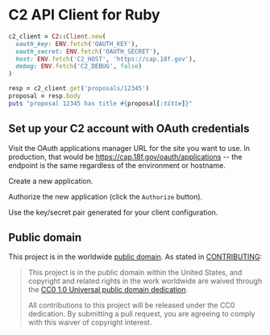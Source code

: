 # C2 API Client for Ruby

```ruby
c2_client = C2::Client.new(
  oauth_key: ENV.fetch('OAUTH_KEY'),
  oauth_secret: ENV.fetch('OAUTH_SECRET'),
  host: ENV.fetch('C2_HOST', 'https://cap.18f.gov'),
  debug: ENV.fetch('C2_DEBUG', false)
)

resp = c2_client.get('proposals/12345')
proposal = resp.body
puts "proposal 12345 has title #{proposal[:title]}"
```

## Set up your C2 account with OAuth credentials

Visit the OAuth applications manager URL for the site you want to use. In production,
that would be https://cap.18f.gov/oauth/applications -- the endpoint is the same
regardless of the environment or hostname.

Create a new application.

Authorize the new application (click the `Authorize` button).

Use the key/secret pair generated for your client configuration. 

## Public domain

This project is in the worldwide [public domain](LICENSE.md). As stated in [CONTRIBUTING](CONTRIBUTING.md):

> This project is in the public domain within the United States, and copyright and related rights in the work worldwide are waived through the [CC0 1.0 Universal public domain dedication](https://creativecommons.org/publicdomain/zero/1.0/).
>
> All contributions to this project will be released under the CC0
> dedication. By submitting a pull request, you are agreeing to comply
> with this waiver of copyright interest.
